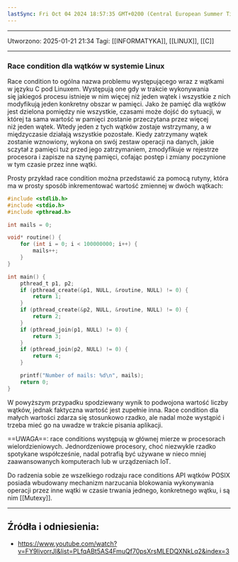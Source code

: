 ```yaml
---
lastSync: Fri Oct 04 2024 18:57:35 GMT+0200 (Central European Summer Time)
---
```


---
Utworzono: 2025-01-21 21:34
Tagi: [[INFORMATYKA]], [[LINUX]], [[C]]

---
### **Race condition dla wątków w systemie Linux**
Race condition to ogólna nazwa problemu występującego wraz z wątkami w języku C pod Linuxem. Występują one gdy w trakcie wykonywania się jakiegoś procesu istnieje w nim więcej niż jeden wątek i wszystkie z nich modyfikują jeden konkretny obszar w pamięci. Jako że pamięć dla wątków jest dzielona pomiędzy nie wszystkie, czasami może dojść do sytuacji, w której ta sama wartość w pamięci zostanie przeczytana przez więcej niż jeden wątek. Wtedy jeden z tych wątków zostaje wstrzymany, a w międzyczasie działają wszystkie pozostałe. Kiedy zatrzymany wątek zostanie wznowiony, wykona on swój zestaw operacji na danych, jakie sczytał z pamięci tuż przed jego zatrzymaniem, zmodyfikuje w rejestrze procesora i zapisze na szynę pamięci, cofając postęp i zmiany poczynione w tym czasie przez inne wątki.

Prosty przykład race condition można przedstawić za pomocą rutyny, która ma w prosty sposób inkrementować wartość zmiennej w dwóch wątkach:

```c
#include <stdlib.h>
#include <stdio.h>
#include <pthread.h>

int mails = 0;

void* routine() {
	for (int i = 0; i < 100000000; i++) {
		mails++;
	}
}

int main() {
	pthread_t p1, p2;
	if (pthread_create(&p1, NULL, &routine, NULL) != 0) {
		return 1;
	}
	if (pthread_create(&p2, NULL, &routine, NULL) != 0) {
		return 2;
	}
	if (pthread_join(p1, NULL) != 0) {
		return 3;
	}
	if (pthread_join(p2, NULL) != 0) {
		return 4;
	}

	printf("Number of mails: %d\n", mails);
	return 0;
}
```

W powyższym przypadku spodziewany wynik to podwojona wartość liczby wątków, jednak faktyczna wartość jest zupełnie inna. Race condition dla małych wartości zdarza się stosunkowo rzadko, ale nadal może wystąpić i trzeba mieć go na uwadze w trakcie pisania aplikacji.

==UWAGA==: race conditions występują w głównej mierze w procesorach wielordzieniowych. Jednordzeniowe procesory, choć niezwykle rzadko spotykane współcześnie, nadal potrafią być używane w nieco mniej zaawansowanych komputerach lub w urządzeniach IoT.

Do radzenia sobie ze wszelkiego rodzaju race conditions API wątków POSIX posiada wbudowany mechanizm narzucania blokowania wykonywania operacji przez inne wątki w czasie trwania jednego, konkretnego wątku, i są nim [[Mutexy]].


---
## Źródła i odniesienia:
- https://www.youtube.com/watch?v=FY9livorrJI&list=PLfqABt5AS4FmuQf70psXrsMLEDQXNkLq2&index=3